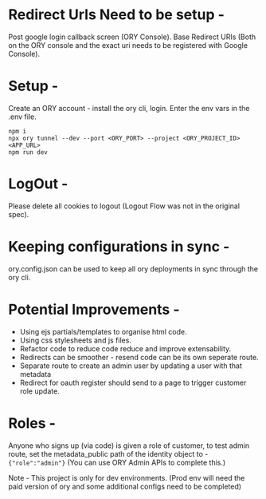 # Redirect Urls Need to be setup -

Post google login callback screen (ORY Console).
Base Redirect URIs (Both on the ORY console and the exact uri needs to be registered with Google Console).

# Setup -

Create an ORY account - install the ory cli, login. Enter the env vars in the .env file.

```
npm i
npx ory tunnel --dev --port <ORY_PORT> --project <ORY_PROJECT_ID> <APP_URL>
npm run dev
```

# LogOut -

Please delete all cookies to logout (Logout Flow was not in the original spec).

# Keeping configurations in sync -

ory.config.json can be used to keep all ory deployments in sync through the ory cli.

# Potential Improvements -

- Using ejs partials/templates to organise html code.
- Using css stylesheets and js files.
- Refactor code to reduce code reduce and improve extensability.
- Redirects can be smoother - resend code can be its own seperate route.
- Separate route to create an admin user by updating a user with that metadata
- Redirect for oauth register should send to a page to trigger customer role update.

# Roles -

Anyone who signs up (via code) is given a role of customer, to test admin route, set the metadata_public path of the identity object to - `{"role":"admin"}` (You can use ORY Admin APIs to complete this.)

Note - This project is only for dev environments. (Prod env will need the paid version of ory and some additional configs need to be completed)
